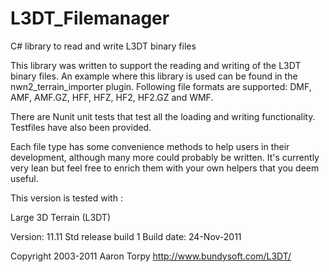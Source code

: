 L3DT_Filemanager
================

C# library to read and write L3DT binary files

This library was written to support the reading and writing of the L3DT binary files.  An example where this library is used can be found in the nwn2_terrain_importer plugin.  Following file formats are supported: DMF, AMF, AMF.GZ, HFF, HFZ, HF2, HF2.GZ and WMF.

There are Nunit unit tests that test all the loading and writing functionality.  Testfiles have also been provided.

Each file type has some convenience methods to help users in their development, although many more could probably be written.  It's currently very lean but feel free to enrich them with your own helpers that you deem useful.

This version is tested with :

Large 3D Terrain (L3DT)

Version: 11.11 Std release build 1 
Build date: 24-Nov-2011

Copyright 2003-2011 Aaron Torpy
http://www.bundysoft.com/L3DT/
